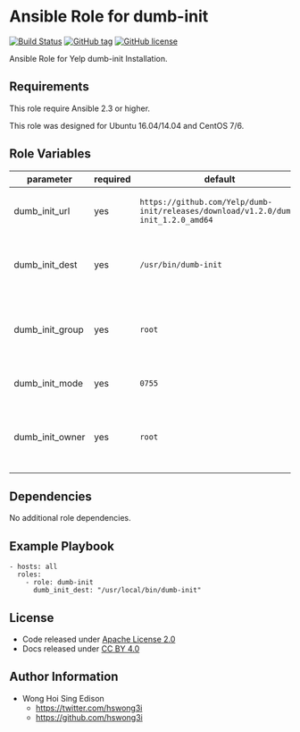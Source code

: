 Ansible Role for dumb-init
==========================

[![Build Status](https://travis-ci.org/alvistack/ansible-role-dumb-init.svg?branch=master)](https://travis-ci.org/alvistack/ansible-role-dumb-init)
[![GitHub tag](https://img.shields.io/github/tag/alvistack/ansible-role-dumb-init.svg)](https://github.com/alvistack/ansible-role-dumb-init)
[![GitHub license](https://img.shields.io/github/license/alvistack/ansible-role-dumb-init.svg)](https://github.com/alvistack/ansible-role-dumb-init/blob/master/LICENSE)

Ansible Role for Yelp dumb-init Installation.

Requirements
------------

This role require Ansible 2.3 or higher.

This role was designed for Ubuntu 16.04/14.04 and CentOS 7/6.

Role Variables
--------------

<table>
<colgroup>
<col width="20%" />
<col width="20%" />
<col width="20%" />
<col width="20%" />
<col width="20%" />
</colgroup>
<thead>
<tr class="header">
<th>parameter</th>
<th>required</th>
<th>default</th>
<th>choices</th>
<th>comments</th>
</tr>
</thead>
<tbody>
<tr class="odd">
<td>dumb_init_url</td>
<td>yes</td>
<td><code>https://github.com/Yelp/dumb-init/releases/download/v1.2.0/dumb-init_1.2.0_amd64</code></td>
<td></td>
<td>URL for download dumb-init binary</td>
</tr>
<tr class="even">
<td>dumb_init_dest</td>
<td>yes</td>
<td><code>/usr/bin/dumb-init</code></td>
<td></td>
<td>Absolute path of where to download the file to</td>
</tr>
<tr class="odd">
<td>dumb_init_group</td>
<td>yes</td>
<td><code>root</code></td>
<td></td>
<td>Name of the group that should own the file</td>
</tr>
<tr class="even">
<td>dumb_init_mode</td>
<td>yes</td>
<td><code>0755</code></td>
<td></td>
<td>Mode the file should be</td>
</tr>
<tr class="odd">
<td>dumb_init_owner</td>
<td>yes</td>
<td><code>root</code></td>
<td></td>
<td>Name of the user that should own the file</td>
</tr>
</tbody>
</table>

Dependencies
------------

No additional role dependencies.

Example Playbook
----------------

    - hosts: all
      roles:
        - role: dumb-init
          dumb_init_dest: "/usr/local/bin/dumb-init"

License
-------

-   Code released under [Apache License 2.0](https://github.com/alvistack/ansible-role-dumb-init/blob/master/LICENSE)
-   Docs released under [CC BY 4.0](http://creativecommons.org/licenses/by/4.0/)

Author Information
------------------

-   Wong Hoi Sing Edison
    -   <https://twitter.com/hswong3i>
    -   <https://github.com/hswong3i>

